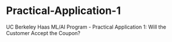 # Practical-Application-1
UC Berkeley Haas ML/AI Program  -  Practical Application 1: Will the Customer Accept the Coupon?
